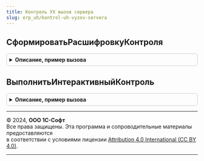 ```yaml
---
title: Контроль УХ вызов сервера
slug: erp_uh/kontrol-uh-vyzov-servera
---
```



## СформироватьРасшифровкуКонтроля
<details style="margin: 1em 0; padding: 0.5em; border: 1px solid #ccc; border-radius: 6px;">

<summary style="font-weight: bold; cursor: pointer;">Описание, пример вызова</summary>

```bsl

Функция СформироватьРасшифровкуКонтроля(СтрокаКонтроля) Экспорт
```

Пример вызова
```bsl
Результат = КонтрольУХВызовСервера.СформироватьРасшифровкуКонтроля(СтрокаКонтроля) 
```
</details>

## ВыполнитьИнтерактивныйКонтроль
<details style="margin: 1em 0; padding: 0.5em; border: 1px solid #ccc; border-radius: 6px;">

<summary style="font-weight: bold; cursor: pointer;">Описание, пример вызова</summary>

```bsl

Процедура ВыполнитьИнтерактивныйКонтроль(Знач Объект, ПараметрыКонтроля) Экспорт
```

Пример вызова
```bsl
КонтрольУХВызовСервера.ВыполнитьИнтерактивныйКонтроль(Объект, ПараметрыКонтроля) 
```
</details>

---

© 2024, **ООО 1С-Софт**  
Все права защищены. Эта программа и сопроводительные материалы предоставляются  
в соответствии с условиями лицензии [Attribution 4.0 International (CC BY 4.0)](https://creativecommons.org/licenses/by/4.0/legalcode).

---
